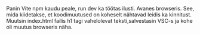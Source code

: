 Panin Vite npm kaudu peale, run dev ka töötas ilusti. Avanes browseris. See, mida kiidetakse, et koodimuutused on koheselt nähtavad leidis ka kinnitust.
Muutsin index.html failis h1 tagi vahelolevat teksti,salvestasin VSC-s ja kohe oli muutus browseris näha.
